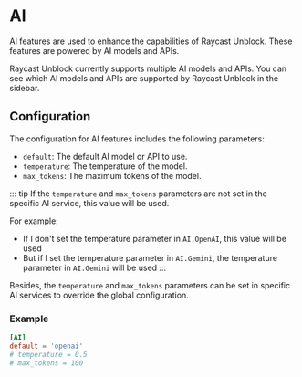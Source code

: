 # AI

AI features are used to enhance the capabilities of Raycast Unblock. These features are powered by AI models and APIs.

Raycast Unblock currently supports multiple AI models and APIs. You can see which AI models and APIs are supported by Raycast Unblock in the sidebar.

## Configuration

The configuration for AI features includes the following parameters:

- `default`: The default AI model or API to use.
- `temperature`: The temperature of the model. <Badge type="info" text="Optional" />
- `max_tokens`: The maximum tokens of the model. <Badge type="info" text="Optional" />

::: tip
If the `temperature` and `max_tokens` parameters are not set in the specific AI service, this value will be used.

For example:

- If I don't set the temperature parameter in `AI.OpenAI`, this value will be used
- But if I set the temperature parameter in `AI.Gemini`, the temperature parameter in `AI.Gemini` will be used
:::

Besides, the `temperature` and `max_tokens` parameters can be set in specific AI services to override the global configuration.

### Example

```toml
[AI]
default = 'openai'
# temperature = 0.5
# max_tokens = 100
```
